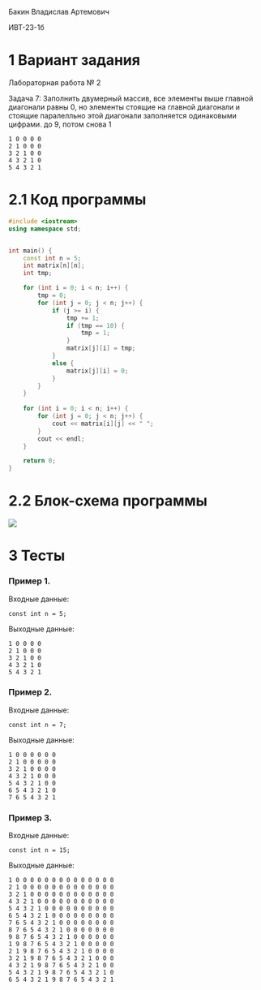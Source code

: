 Бакин Владислав Артемович

ИВТ-23-1б

# 1 Вариант задания

Лабораторная работа № 2

Задача 7: Заполнить двумерный массив, все элементы выше главной диагонали равны 0, но элементы стоящие на главной диагонали и стоящие паралелльно этой диагонали заполняется одинаковыми цифрами. до 9, потом снова 1

```
1 0 0 0 0
2 1 0 0 0
3 2 1 0 0
4 3 2 1 0
5 4 3 2 1
```

# 2.1 Код программы

```cpp
#include <iostream>
using namespace std;


int main() {
    const int n = 5;
    int matrix[n][n];
    int tmp;

    for (int i = 0; i < n; i++) {
        tmp = 0;
        for (int j = 0; j < n; j++) {
            if (j >= i) {
                tmp += 1;
                if (tmp == 10) {
                    tmp = 1;
                }
                matrix[j][i] = tmp;
            }
            else {
                matrix[j][i] = 0;
            }
        }
    }
    
    for (int i = 0; i < n; i++) {
        for (int j = 0; j < n; j++) {
            cout << matrix[i][j] << " ";
        }
        cout << endl;
    }

    return 0;
}
```

# 2.2 Блок-схема программы

<image src="2.png">

# 3 Тесты

### Пример 1.

Входные данные:

`const int n = 5;`

Выходные данные:

```
1 0 0 0 0 
2 1 0 0 0 
3 2 1 0 0 
4 3 2 1 0 
5 4 3 2 1 
```

### Пример 2.

Входные данные:

`const int n = 7;`

Выходные данные:

```
1 0 0 0 0 0 0 
2 1 0 0 0 0 0 
3 2 1 0 0 0 0 
4 3 2 1 0 0 0 
5 4 3 2 1 0 0 
6 5 4 3 2 1 0 
7 6 5 4 3 2 1 
```

### Пример 3.

Входные данные:

`const int n = 15;`

Выходные данные:

```
1 0 0 0 0 0 0 0 0 0 0 0 0 0 0 
2 1 0 0 0 0 0 0 0 0 0 0 0 0 0 
3 2 1 0 0 0 0 0 0 0 0 0 0 0 0 
4 3 2 1 0 0 0 0 0 0 0 0 0 0 0 
5 4 3 2 1 0 0 0 0 0 0 0 0 0 0 
6 5 4 3 2 1 0 0 0 0 0 0 0 0 0 
7 6 5 4 3 2 1 0 0 0 0 0 0 0 0 
8 7 6 5 4 3 2 1 0 0 0 0 0 0 0 
9 8 7 6 5 4 3 2 1 0 0 0 0 0 0 
1 9 8 7 6 5 4 3 2 1 0 0 0 0 0 
2 1 9 8 7 6 5 4 3 2 1 0 0 0 0 
3 2 1 9 8 7 6 5 4 3 2 1 0 0 0 
4 3 2 1 9 8 7 6 5 4 3 2 1 0 0 
5 4 3 2 1 9 8 7 6 5 4 3 2 1 0 
6 5 4 3 2 1 9 8 7 6 5 4 3 2 1 
```